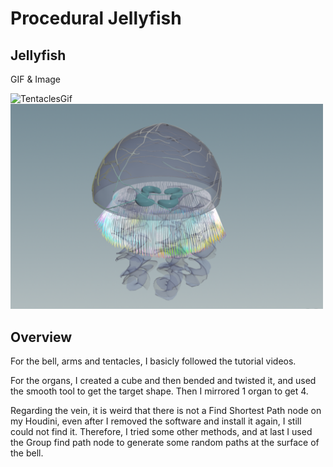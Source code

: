 # Procedural Jellyfish

## Jellyfish
GIF & Image


<img width="500" alt="TentaclesGif" src="g.gif">

<img width="500" alt="TentaclesGif" src="image.png">


## Overview
For the bell, arms and tentacles, I basicly followed the tutorial videos. 

For the organs, I created a cube and then bended and twisted it, and used the smooth tool to get the target shape. Then I mirrored 1 organ to get 4.

Regarding the vein, it is weird that there is not a Find Shortest Path node on my Houdini, even after I removed the software and install it again, I still could not find it. Therefore, I tried some other methods, and at last I used the Group find path node to generate some random paths at the surface of the bell. 
